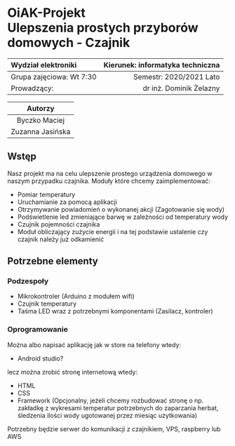 # OiAK-Projekt </br> Ulepszenia prostych przyborów domowych - Czajnik
|      Wydział elektroniki       |  Kierunek: informatyka techniczna |
|:-------------------------------|------------------------:|
| Grupa zajęciowa: Wt 7:30       | Semestr: 2020/2021 Lato |
| Prowadzący:                    | dr inż. Dominik Żelazny |

| Autorzy         |
|:---------------:|
| Byczko Maciej   |
| Zuzanna Jasińska|

## Wstęp

Nasz projekt ma na celu ulepszenie prostego urządzenia domowego w naszym przypadku czajnika.
Moduły które chcemy zaimplementować:
- Pomiar temperatury
- Uruchamianie za pomocą aplikacji
- Otrzymywanie powiadomień o wykonanej akcji (Zagotowanie się wody)
- Podświetlenie led zmieniające barwę w zależności od temperatury wody
- Czujnik pojemności czajnika
- Moduł obliczający zużycie energii i na tej podstawie ustalenie czy czajnik należy już odkamienić

## Potrzebne elementy

### Podzespoły
- Mikrokontroler (Arduino z modułem wifi)
- Czujnik temperatury
- Taśma LED wraz z potrzebnymi komponentami (Zasilacz, kontroler)

### Oprogramowanie
Można albo napisać aplikację jak w store na telefony wtedy:
- Android studio?


lecz można zrobić stronę internetową wtedy:
- HTML
- CSS
- Framework (Opcjonalny, jeżeli chcemy rozbudować stronę o np. zakładkę z wykresami temperatur potrzebnych do zaparzania herbat, śledzenia ilości wody ugotowanej przez miesiąc użytkowania)

Potrzebny będzie serwer do komunikacji z czajnikiem, VPS, raspberry lub AWS
